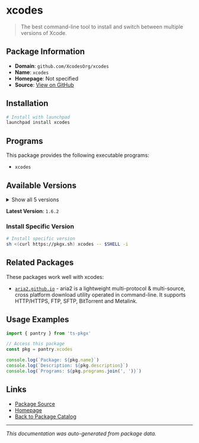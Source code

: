 # xcodes

> The best command-line tool to install and switch between multiple versions of Xcode.

## Package Information

- **Domain**: `github.com/XcodesOrg/xcodes`
- **Name**: `xcodes`
- **Homepage**: Not specified
- **Source**: [View on GitHub](https://github.com/pkgxdev/pantry/tree/main/projects/github.com/XcodesOrg/xcodes/package.yml)

## Installation

```bash
# Install with launchpad
launchpad install xcodes
```

## Programs

This package provides the following executable programs:

- `xcodes`

## Available Versions

<details>
<summary>Show all 5 versions</summary>

- `1.6.2`, `1.6.1`, `1.6.0`, `1.5.0`, `1.4.1`

</details>

**Latest Version**: `1.6.2`

### Install Specific Version

```bash
# Install specific version
sh <(curl https://pkgx.sh) xcodes -- $SHELL -i
```

## Related Packages

These packages work well with xcodes:

- [`aria2.github.io`](aria2githubio.md) - aria2 is a lightweight multi-protocol & multi-source, cross platform download utility operated in command-line. It supports HTTP/HTTPS, FTP, SFTP, BitTorrent and Metalink.

## Usage Examples

```typescript
import { pantry } from 'ts-pkgx'

// Access this package
const pkg = pantry.xcodes

console.log(`Package: ${pkg.name}`)
console.log(`Description: ${pkg.description}`)
console.log(`Programs: ${pkg.programs.join(', ')}`)
```

## Links

- [Package Source](https://github.com/pkgxdev/pantry/tree/main/projects/github.com/XcodesOrg/xcodes/package.yml)
- [Homepage](#)
- [Back to Package Catalog](../package-catalog.md)

---

*This documentation was auto-generated from package data.*
